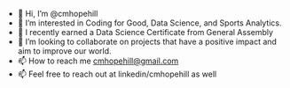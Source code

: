 - 👋 Hi, I’m @cmhopehill
- 👀 I’m interested in Coding for Good, Data Science, and Sports Analytics.
- 🌱 I recently earned a Data Science Certificate from General Assembly
- 💞️ I’m looking to collaborate on projects that have a positive impact and aim to improve our world.
- 📫 How to reach me cmhopehill@gmail.com 
- 📫 Feel free to reach out at linkedin/cmhopehill as well

<!---
cmhopehill/cmhopehill is a ✨ special ✨ repository because its `README.md` (this file) appears on your GitHub profile.
You can click the Preview link to take a look at your changes.
--->
